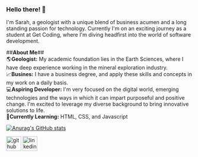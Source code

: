 ### Hello there! 👋

I'm Sarah, a geologist with a unique blend of business acumen and a long standing passion for technology. Currently I'm on an exciting journey as a student at Get Coding, where I'm diving headfirst into the world of software development.

##**About Me**##
<br>
🌎**Geologist:** My academic foundation lies in the Earth Sciences, where I have deep experience working in the mineral exploration industry.
<br>
📈**Busines:** I have a business degree, and apply these skills and concepts in my work on a daily basis.
<br>
💻**Aspiring Developer:** I'm very focused on the digital world, emerging technologies and the ways in which it can impart purposeful and positive change. I'm excited to leverage my diverse background to bring innovative solutions to life.
<br>
🌱**Currently Learning:** HTML, CSS, and Javascript

[![Anurag's GitHub stats](https://github-readme-stats.vercel.app/api?username=Sarah-S-R)](https://github.com/anuraghazra/github-readme-stats)

[<img src='https://cdn.jsdelivr.net/npm/simple-icons@3.0.1/icons/github.svg' alt='github' height='40'>](https://github.com/Sarah-S-R)  [<img src='https://cdn.jsdelivr.net/npm/simple-icons@3.0.1/icons/linkedin.svg' alt='linkedin' height='40'>](https://www.linkedin.com/in/www.linkedin.com/in/sarah-s-ryan/)  

